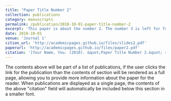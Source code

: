 ```yaml
---
title: "Paper Title Number 2"
collection: publications
category: manuscripts
permalink: /publication/2010-10-01-paper-title-number-2
excerpt: 'This paper is about the number 2. The number 3 is left for future work.'
date: 2010-10-01
venue: 'Journal 1'
cition_url: 'http://academicpages.github.io/files/slides2.pdf'
paperurl: 'http://academicpages.github.io/files/paper2.pdf'
citation: '[Your Name, You. (2010). &quot;Paper Title Number 2.&quot; <i>Journal 1</i>. 1(2).](http://academicpages.github.io/files/slides2.pdf)'
---
```


The contents above will be part of a list of publications, if the user clicks the link for the publication than the contents of section will be rendered as a full page, allowing you to provide more information about the paper for the reader. When publications are displayed as a single page, the contents of the above "citation" field will automatically be included below this section in a smaller font.
